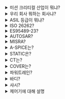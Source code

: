 <details markdown = "1">
<summary>미션 크리티컬 산업이 뭐냐?</summary>
자동차, 국방/우주항공과 같이 작은 실수로도 치명적인 결과를 야기할 수 있는 산업을 뜻합니다.
</details>

<details markdown = "1">
<summary>우리 회사 뭐하는 회사냐?</summary>
슈어는 미션 크티리컬 산업 분야의 소프트웨어 안전성 검증을 위한 테스트 자동화 도구 및 검증 서비스를 제공하고 있는 회사입니다.<br>
슈어에서 제공하고 있는 제품은 크게 EndToEnd V&V 솔루션과 DX 솔루션으로 나뉩니다.<br>
EndToEnd V&V 솔루션에는 STATIC, CT, COVER,VPES, V-SPICE와 같은 코드 검증 솔루션, Model Verifier, Model Inspector와 같은 모델 검증 솔루션, FIT, AUTORACT, AESOP과 같은 시스템 검증 솔루션이 있습니다.<br>
DX 솔루션은 VISTA, DCAT, SIMVA, AUTOSIM, ARCHON Z가 있습니다.<br>
최근에는 20년간 쌓아온 테스팅 노하우와 ai 빅데이터 기업인 모비젠 인수를 바탕으로 기존 자사 솔루션에 ai도입, ai기반 시스템에 대한 테스팅 기술을 개발하려 하고, sdv의 중요성이 커지는 시장에서 현대 자동차 mbd 컨소시엄에 참여하였습니다.<br>
</details>

<details markdown = "1">
<summary>ASIL 등급이 뭐냐?</summary>
ASIL 등급은 자동차 안전 무결성 레벨은 의미하고, 자동차 도메인에서 전자 시스템의 안전 요구사항을 분류하는데 사용되는 국제 표준입니다.<br>
ISO 26262 준수를 위한 핵심 사항이고, A~D등급으로 나뉩니다. 이때 D등급으로 갈수록 안전이 중요한 프로세스란 뜻입니다.<br>
</details>

<details markdown = "1">
<summary>ISO 26262?</summary>
ISO 26262는 기능 안전 모표준인 IEC 61508로 부터 파생된 표준으로, 2011년 발표된 자동차 전기전자시스템을 위한 기능안전 표준입니다.<br>
</details>

<details markdown = "1">
<summary>ES95489-23?</summary>
현대 자동차에서 차량용 임베디드 SW의 신뢰성과 보안성 향상을 위해 만든 보안 코딩 기준 사양서입니다.
</details>

<details markdown = "1">
<summary>AUTOSAR?</summary>
오토사는 자동차 도메인에서 표준화된 소프트웨어 아키텍처입니다. 표준에 맞추어 개발되면 하드웨어가 변경되더라도 호환성 유지를 할 수 있고, SW 컴포넌트 또한 독립적으로 사용이 가능합니다.<br>
기존 AUTOSAR의 경우 미래 기술 분야에 대한 지원을 하지 못해, 이에 대응하기 위해 새로운 표준인 Adaptive AUTOSAR 표준이 발표되었습니다.
</details>

<details markdown = "1">
<summary>MISRA?</summary>
MISRA는 안전이 중요한 시스템을 위한 C 프로그래밍 가이드입니다.<br>
영국 MISRA에서 자동차 SW 안전성 확보를 위해 처음 발표하였고, 현재는 다른 분야에서도 많이 사용되고 있습니다.<br>
</details>

<details markdown = "1">
<summary>A-SPICE는?</summary>
A-Spice는 VDA는 자동차 임베디드 시스템 개발에 맞게 특화하여 만든 국제 표준 프로세스 참조 모델 및 평가모델입니다.<br>
</details>

<details markdown = "1">
<summary>STATIC은?</summary>
STATIC은 저희 슈어에서 제공하고 있는 코드 정적 검증 도구입니다.<br>
주요 기능에는 도메인 별로 준수해야 하는 코딩 룰 자동 검사를 지원하고, 이때 표준 위배 사항이 나오면 관련 수정이 용이하도록 결함 필터, Fix Reference 기능을 제공해주고 있습니다.<br>
또한 메모리 leak이나, 버퍼 오버플로우와 같은 RTE 검증이 가능하고, (모듈,클래스,메서드) 다양한 단위에 대한 SW 품질 메트릭 측정을 지원해줍니다.<br>
C, C++, C#,JAVA를 지원하고 검증 후에는 관련 지표들에 대해 웹 기반 ui를 제공하고 있습니다.<br>
</details>


<details markdown = "1">
<summary>CT는?</summary>
CT는 슈어에서 제공하고 있는 코드 동적 검증 도구로, 각 표준에서 요구하는 커버리지 목표 달성을 위해, 단위 통합 테스트 수행 및 커버리지 측정을 도와주는 도구입니다.<br>
</details>

<details markdown = "1">
<summary>COVER는?</summary>
COVER는 엔터프라이즈 환경과 임베디드 환경을 모두 지원하는 데이터 기반 테스트 커버리지 측정 도구입니다.<br>
</details>

<details markdown = "1">
<summary>파워트레인?</summary>
동력을 생성하고 이를 바퀴에 전달하는 역할을 하는 도메인입니다. (엔진,변속기)<br>
엔진을 제어하는 컴퓨터인 ems와 자동 변속기를 제어하는 컴퓨터인 tms를 중요한 구성요소로 포함하고 있습니다.<br>
</details>

<details markdown = "1">
<summary>바디?</summary>
바디는 자동차의 기계부품과 승객을 보호하도록 설계된 자동차 외관 구조물을 뜻합니다.
</details>

<details markdown = "1">
<summary>샤시?</summary>
자동차에서 바디를 뺀 나머지 부분으로 자동차가 주행하기 위해 필요한 장치를 나타냅니다.주행의 원동력이 되는 엔진을 비롯해서 엔진의 동력을 바퀴에 전달하는 동력 전달장치,주행 방향을 조정하는 조향정치, 충격이나 진동을 완화하는 현가 장치, 정차 및 주차를 위한 제동장치 등이있습니다.<br>
<br>
현가 장치 : 차량에서 차륜과 차체를 연결하는 장치로 노면충격의 흡수와 타이어 접지력을 확보하는 역할을 합니다.<br>
샤시 도메인의 경우 차량의 횡 방향 안전성을 강화하는 ESC(Electronic Stability Control) 시스템이 대표적<br>
-> 차량이 코너에 진입했을때 오버스티어나 언더스티어가 발생하여 원하는 곡률로 회전이 되지 않는 경우 개별 바퀴의 브레이크를 독립적으로 제어하여 횡방향 안전성을 확보하는 시스템<br>  
</details>

<details markdown = "1">
<summary>제어기에 대해 설명</summary>
우선 엔진 관련 제어 장치로는 ECU(Engine Control Unit), 변속기 제어 장치로는 TCU(Transmission Control Unit), 차량의 바디(문, 조명, 에어컨 등)를 관리하는 BCM(Body Control Module)이 있는 것으로 알고 있습니다.<br>
<br>
저는 지금 IBU(Integrated Body Control Unit)를 중점적으로 배우고 있습니다. IBU는 Body Control Unit(이하 BCM), SMK(Smart key System), Tire Pressure Monitoring System(TPMS)를 통합한 ECU로써, 개별 ECU와 통신하여 차체 전장을 통합적으로 제어하는 ECU입니다.<br>
ICU(Integrated Central Control Unit)는 여러 전자 시스템을 하나로 통합하여 관리하는 역할을 하는 중앙 집중식 제어 시스템으로 알고 있습니다.<br>
</details>


















